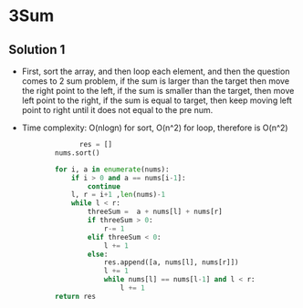 # 3Sum

## Solution 1

- First, sort the array, and then loop each element, and then the question comes to 2 sum problem, if the sum is larger than the target then move the right point to the left, if the sum is smaller than the target, then move left point to the right, if the sum is equal to target, then keep moving left point to right until it does not equal to the pre num.

- Time complexity: O(nlogn) for sort, O(n^2) for loop, therefore is O(n^2)

  ```python
  				res = []
          nums.sort()
  
          for i, a in enumerate(nums):
              if i > 0 and a == nums[i-1]:
                  continue
              l, r = i+1 ,len(nums)-1
              while l < r:
                  threeSum =  a + nums[l] + nums[r]
                  if threeSum > 0:
                      r-= 1
                  elif threeSum < 0:
                      l += 1
                  else:
                      res.append([a, nums[l], nums[r]])
                      l += 1
                      while nums[l] == nums[l-1] and l < r:
                          l += 1
          return res
  ```

  